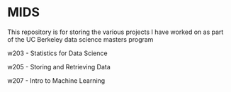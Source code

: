 # MIDS
This repository is for storing the various projects I have worked on as part of the UC Berkeley data science masters program

w203 - Statistics for Data Science

w205 - Storing and Retrieving Data

w207 - Intro to Machine Learning
